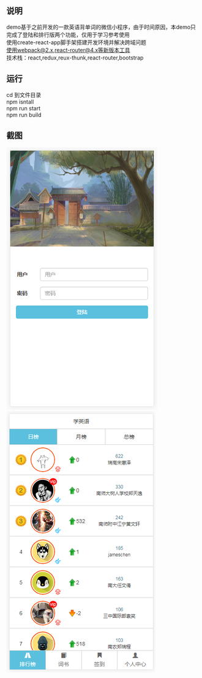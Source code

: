## 说明
demo基于之前开发的一款英语背单词的微信小程序，由于时间原因，本demo只完成了登陆和排行版两个功能，仅用于学习参考使用<br /> 
使用create-react-app脚手架搭建开发环境并解决跨域问题<br /> 
使用webpack@2.x,react-router@4.x等新版本工具<br /> 
技术栈：react,redux,reux-thunk,react-router,bootstrap<br /> 
## 运行
cd 到文件目录<br /> 
npm isntall<br /> 
npm run start<br /> 
npm run build <br /> 
## 截图
![Image text](https://github.com/touch-sky/EnglishApp-React/blob/master/public/images/showlogin.png)<br /> 
![Image text](https://github.com/touch-sky/EnglishApp-React/blob/master/public/images/showranking.png)
